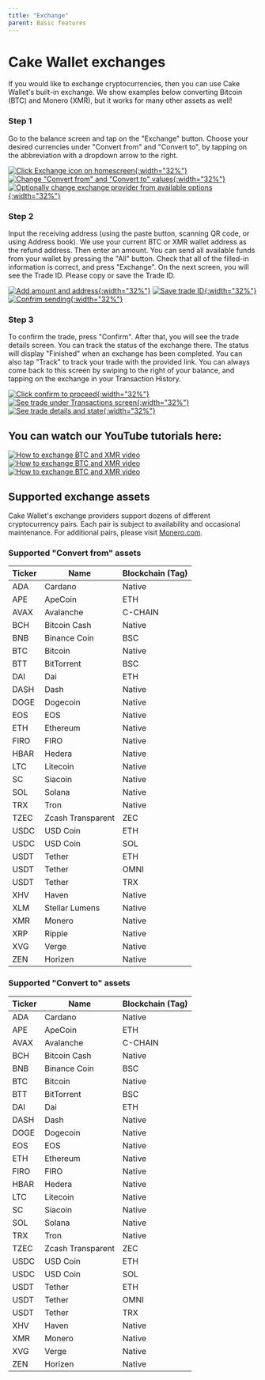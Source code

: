 ```yaml
---
title: "Exchange"
parent: Basic features
---
```

# Cake Wallet exchanges

If you would like to exchange cryptocurrencies, then you can use Cake Wallet's built-in exchange. We show examples below converting Bitcoin (BTC) and Monero (XMR), but it works for many other assets as well!


### Step 1

Go to the balance screen and tap on the "Exchange" button. Choose your desired currencies under "Convert from" and "Convert to", by tapping on the abbreviation with a dropdown arrow to the right.

[![Click Exchange icon on homescreen](/images/exchange1.jpg){:width="32%"}](/images/exchange1.jpg)
[![Change "Convert from" and "Convert to" values](/images/exchange2.jpg){:width="32%"}](/images/exchange2.jpg)
[![Optionally change exchange provider from available options](/images/exchange3.jpg){:width="32%"}](/images/exchange3.jpg)

### Step 2

Input the receiving address (using the paste button, scanning QR code, or using Address book). We use your current BTC or XMR wallet address as the refund address. Then enter an amount. You can send all available funds from your wallet by pressing the "All" button. Check that all of the filled-in information is correct, and press "Exchange". On the next screen, you will see the Trade ID. Please copy or save the Trade ID.

[![Add amount and address](/images/exchange4.jpg){:width="32%"}](/images/exchange4.jpg)
[![Save trade ID](/images/exchange5.jpg){:width="32%"}](/images/exchange5.jpg)
[![Confrim sending](/images/exchange6.jpg){:width="32%"}](/images/exchange5.jpg)

### Step 3

To confirm the trade, press "Confirm". After that, you will see the trade details screen. You can track the status of the exchange there. The status will display "Finished" when an exchange has been completed. You can also tap "Track" to track your trade with the provided link. You can always come back to this screen by swiping to the right of your balance, and tapping on the exchange in your Transaction History.

[![Click confirm to proceed](/images/exchange7.jpg){:width="32%"}](/images/exchange7.jpg)
[![See trade under Transactions screen](/images/exchange8.jpg){:width="32%"}](/images/exchange8.jpg)
[![See trade details and state](/images/exchange9.jpg){:width="32%"}](/images/exchange9.jpg) 


## You can watch our YouTube tutorials here:

[![How to exchange BTC and XMR video](https://img.youtube.com/vi/u16CwdtRQ4g/maxresdefault.jpg)](https://www.youtube.com/watch?v=6juLQPvOQnQ&t=1s)
[![How to exchange BTC and XMR video](https://img.youtube.com/vi/u16CwdtRQ4g/maxresdefault.jpg)](https://www.youtube.com/watch?v=u16CwdtRQ4g)
[![How to exchange BTC and XMR video](https://img.youtube.com/vi/pbQD7McNTxc/maxresdefault.jpg)](https://www.youtube.com/watch?v=pbQD7McNTxc)

## Supported exchange assets

Cake Wallet's exchange providers support dozens of different cryptocurrency pairs. Each pair is subject to availability and occasional maintenance. For additional pairs, please visit [Monero.com](https://monero.com/exchange).

### Supported "Convert from" assets

| Ticker | Name | Blockchain (Tag) |
| --- | --- | --- |
| ADA | Cardano | Native |
| APE | ApeCoin | ETH |
| AVAX | Avalanche | C-CHAIN |
| BCH | Bitcoin Cash | Native |
| BNB | Binance Coin | BSC |
| BTC | Bitcoin | Native |
| BTT | BitTorrent | BSC |
| DAI | Dai | ETH |
| DASH | Dash | Native |
| DOGE | Dogecoin | Native |
| EOS | EOS | Native |
| ETH | Ethereum | Native |
| FIRO | FIRO | Native |
| HBAR | Hedera | Native |
| LTC | Litecoin | Native |
| SC | Siacoin | Native |
| SOL | Solana | Native |
| TRX | Tron | Native |
| TZEC | Zcash Transparent | ZEC |
| USDC | USD Coin | ETH |
| USDC | USD Coin | SOL |
| USDT | Tether | ETH |
| USDT | Tether | OMNI |
| USDT | Tether | TRX |
| XHV | Haven | Native |
| XLM | Stellar Lumens | Native |
| XMR | Monero | Native |
| XRP | Ripple | Native |
| XVG | Verge | Native |
| ZEN | Horizen | Native |

### Supported "Convert to" assets

| Ticker | Name | Blockchain (Tag) |
| --- | --- | --- |
| ADA | Cardano | Native |
| APE | ApeCoin | ETH |
| AVAX | Avalanche | C-CHAIN |
| BCH | Bitcoin Cash | Native |
| BNB | Binance Coin | BSC |
| BTC | Bitcoin | Native |
| BTT | BitTorrent | BSC |
| DAI | Dai | ETH |
| DASH | Dash | Native |
| DOGE | Dogecoin | Native |
| EOS | EOS | Native |
| ETH | Ethereum | Native |
| FIRO | FIRO | Native |
| HBAR | Hedera | Native |
| LTC | Litecoin | Native |
| SC | Siacoin | Native |
| SOL | Solana | Native |
| TRX | Tron | Native |
| TZEC | Zcash Transparent | ZEC |
| USDC | USD Coin | ETH |
| USDC | USD Coin | SOL |
| USDT | Tether | ETH |
| USDT | Tether | OMNI |
| USDT | Tether | TRX |
| XHV | Haven | Native |
| XMR | Monero | Native |
| XVG | Verge | Native |
| ZEN | Horizen | Native |
